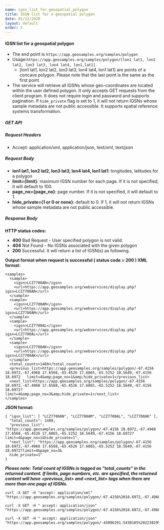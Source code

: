 ```yaml
---
name: igsn_list_for_geospatial_polygon
title: IGSN list for a geospatial polygon
date: 01/12/2020
layout: default
order: 5
---
```


#### IGSN list for a geospatial polygon
- The end point is ```https://app.geosamples.org/samples/polygon```
- Usage:``` https://app.geosamples.org/samples/polygon/[lon1 lat1, lon2 lat2, lon3 lat3, lon4 lat4, lon1,lat1] ```.
  - [lon1 lat1, lon2 lat2, lon3 lat3, lon4 lat4, lon1 lat1] are points of a concave polygon. Please note that the last point is the same as the first point.
- The service will retrieve all IGSNs whose geo-coordinates are located within the user defined polygon. It only accepts GET requests from the client program. It does not require login and password and supports pagination. If `hide_private` flag is set to 1, it will not return IGSNs whose sample metadata are not public accessible. It supports spatial reference systems transformation.

##### GET API
##### Request Headers
- Accept: application/xml, application/json, text/xml, text/json
##### Request Body


- **lon1 lat1, lon2 lat2, lon3 lat3, lon4 lat4, lon1 lat1**: longitudes, latitudes for a polygon
- **limit={limit}**: maximum IGSN number for each page. If it is not specified, it will default to 100.
- **page_no={page_no}**: page number. If it is not specified, it will default to 1.
- **hide_private={1 or 0 or none}**: default to 0. If 1, it will not return IGSNs whose sample metadata are not public accessible.


##### Response Body
**HTTP status codes:**
- **400** Bad Request - User specified polygon is not valid.
- **404** Not Found - No IGSNs associated with the given polygon
- **200** Successful. It will return a list of IGSN(s) as following.

**Output format when request is successful ( status code = 200 ) XML format:**

```
<samples>
  <sample> 
    <igsn>LCZ7700AN</igsn> 
    <url>https://app.geosamples.org/webservices/display.php?igsn=LCZ7700AN</url>
  </sample> 
  <sample> 
    <igsn>LCZ7700AM</igsn> 
    <url>https://app.geosamples.org/webservices/display.php?igsn=LCZ7700AM</url>
  </sample> 
  <sample> 
    <igsn>LCZ7700AL</igsn> 
    <url>https://app.geosamples.org/webservices/display.php?igsn=LCZ7700AL</url>
  </sample> 
  <sample> 
    <igsn>LCZ7700AK</igsn> 
    <url>https://app.geosamples.org/webservices/display.php?igsn=LCZ7700AK</url>
  </sample> 
  <total_counts>1489</total_counts> 
  <previous_list>https://app.geosamples.org/samples/polygon/-67.4156 18.6972,-67.4968 17.6568,-65.4526 17.6865,-65.5252 18.5649,-67.4156 18.6972   limit=4&amp;page_no=1&amp;hide_private=1</previous_list> 
  <next_list>https://app.geosamples.org/samples/polygon/-67.4156 18.6972,-67.4968 17.6568,-65.4526 17.6865,-65.5252 18.5649,-67.4156 18.6972?
limit=4&amp;page_no=3&amp;hide_private=1</next_list> 
</samples>
```

**JSON format:**

```
{ "igsn_list": [ "LCZ7700AN", "LCZ7700AM", "LCZ7700AL", "LCZ7700AK" ],
  "total_counts": 1489,
  "previous_list": "https://app.geosamples.org/samples/polygon/-67.4156 18.6972,-67.4968 17.6568,-65.4526 17.6865,-65.5252 18.5649,-67.4156 18.6972?limit=4&page_no=1&hide_private=1",
  "next_list": "https://app.geosamples.org/samples/polygon/-67.4156 18.6972,-67.4968 17.6568,-65.4526 17.6865,-65.5252 18.5649,-67.4156 18.6972?limit=4&page_no=3&
  hide_private=1"
}
```

***Please note: Total count of IGSNs is tagged as "total_counts" in the returned content. If limits, page numbers, etc. are specified, the returned content will have <previous_list> and <next_list> tags when there are more than one page of IGSNs.***

```
curl -X GET -H "accept: application/xml" "https://app.geosamples.org/samples/polygon/-67.4156%2018.6972,-67.4968%2017.6568,-65.4526%2017.6865,-65.5252%2018.5649,-67.4156%2018.6972&hide_private=1&limit=4&page_no=2"
```

```
curl -X GET -H " accept: application/json" "https://app.geosamples.org/samples/polygon/-67.4156%2018.6972,-67.4968%2017.6568,-65.4526%2017.6865,-65.5252%2018.5649,-67.4156%2018.6972&hide_private=1&limit=4&page_no=2"
```

```
curl -X GET -H " accept: application/json" "https://app.geosamples.org/samples/polygon/-43096291.5430165%20223829530.742031,53338557.3468762%20277024863.02079,87260142.0817049%20268278668.61794,70504128.%9133862%20216762812.731158,-43096291.5430165%20223829530.742031&srs=3031&hide_private=1&limit=4&page_no=2"
```
